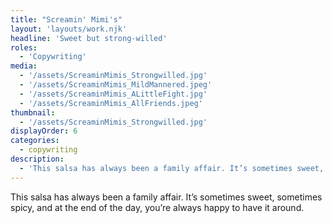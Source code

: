 ```yaml
---
title: "Screamin' Mimi's"
layout: 'layouts/work.njk'
headline: 'Sweet but strong‑willed'
roles: 
  - 'Copywriting'
media: 
  - '/assets/ScreaminMimis_Strongwilled.jpg'
  - '/assets/ScreaminMimis_MildMannered.jpeg'
  - '/assets/ScreaminMimis_ALittleFight.jpg'
  - '/assets/ScreaminMimis_AllFriends.jpeg'
thumbnail: 
  - '/assets/ScreaminMimis_Strongwilled.jpg'
displayOrder: 6
categories:
  - copywriting
description:
  - 'This salsa has always been a family affair. It’s sometimes sweet, sometimes spicy, and at the end of the day, you’re always happy to have it around.'
---
```


This salsa has always been a family affair. It’s sometimes sweet, sometimes spicy, and at the end of the day, you’re always happy to have it around.